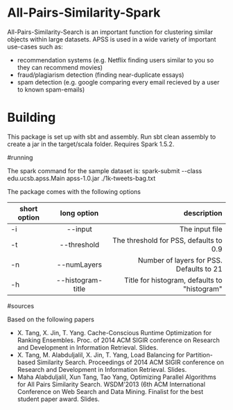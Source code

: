 # All-Pairs-Similarity-Spark


All-Pairs-Similarity-Search is an important function for clustering similar objects within large datasets. APSS is used in a wide variety of important use-cases such as:

- recommendation systems (e.g. Netflix finding users similar to you so they can recommend movies)
- fraud/plagiarism detection (finding near-duplicate essays)
- spam detection (e.g. google comparing every email recieved by a user to known spam-emails)

# Building


This package is set up with sbt and assembly. Run sbt clean assembly to create a jar in the target/scala folder. Requires Spark 1.5.2.


#running

The spark command for the sample dataset is:
spark-submit --class edu.ucsb.apss.Main apss-1.0.jar ./1k-tweets-bag.txt

The package comes with the following options


| short option |      long option      |                               description |
|----|:-----------------:|---------------------------------------------:|
| -i |      --input      |                               The input file |
| -t |    --threshold    |       The threshold for PSS, defaults to 0.9 |
| -n |    --numLayers    |     Number of layers for PSS. Defaults to 21 |
| -h | --histogram-title | Title for histogram, defaults to "histogram" |


#sources

Based on the following papers

- X. Tang, X. Jin, T. Yang. Cache-Conscious Runtime Optimization for Ranking Ensembles. Proc. of 2014 ACM SIGIR conference on Research and Development in Information Retrieval. Slides.
- X. Tang, M. Alabduljalil, X. Jin, T. Yang, Load Balancing for Partition-based Similarity Search. Proceedings of 2014 ACM SIGIR conference on Research and Development in Information Retrieval. Slides.
- Maha Alabduljalil, Xun Tang, Tao Yang, Optimizing Parallel Algorithms for All Pairs Similarity Search. WSDM'2013 (6th ACM International Conference on Web Search and Data Mining. Finalist for the best student paper award. Slides.
